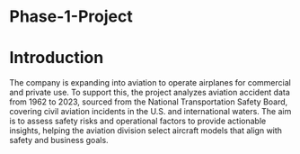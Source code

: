 # Phase-1-Project
# Introduction

The company is expanding into aviation to operate airplanes for commercial and private use. To support this, the project analyzes aviation accident data from 1962 to 2023, sourced from the National Transportation Safety Board, covering civil aviation incidents in the U.S. and international waters. The aim is to assess safety risks and operational factors to provide actionable insights, helping the aviation division select aircraft models that align with safety and business goals.

